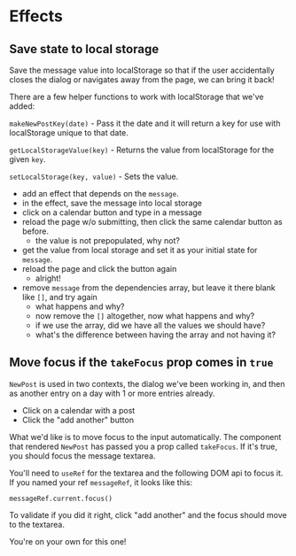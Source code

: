 # Effects

## Save state to local storage

Save the message value into localStorage so that if the user accidentally closes the dialog or navigates away from the page, we can bring it back!

There are a few helper functions to work with localStorage that we've added:

`makeNewPostKey(date)` - Pass it the date and it will return a key for use with localStorage unique to that date.

`getLocalStorageValue(key)` - Returns the value from localStorage for the given `key`.

`setLocalStorage(key, value)` - Sets the value.

- add an effect that depends on the `message`.
- in the effect, save the message into local storage
- click on a calendar button and type in a message
- reload the page w/o submitting, then click the same calendar button as before.
  - the value is not prepopulated, why not?
- get the value from local storage and set it as your initial state for `message`.
- reload the page and click the button again
  - alright!
- remove `message` from the dependencies array, but leave it there blank like `[]`, and try again
  - what happens and why?
  - now remove the `[]` altogether, now what happens and why?
  - if we use the array, did we have all the values we should have?
  - what's the difference between having the array and not having it?

## Move focus if the `takeFocus` prop comes in `true`

`NewPost` is used in two contexts, the dialog we've been working in, and then as another entry on a day with 1 or more entries already.

- Click on a calendar with a post
- Click the "add another" button

What we'd like is to move focus to the input automatically. The component that rendered `NewPost` has passed you a prop called `takeFocus`. If it's true, you should focus the message textarea.

You'll need to `useRef` for the textarea and the following DOM api to focus it. If you named your ref `messageRef`, it looks like this:

```
messageRef.current.focus()
```

To validate if you did it right, click "add another" and the focus should move to the textarea.

You're on your own for this one!
